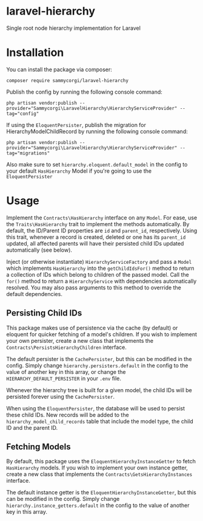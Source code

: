 # laravel-hierarchy
Single root node hierarchy implementation for Laravel

# Installation

You can install the package via composer:

`composer require sammycorgi/laravel-hierarchy`

Publish the config by running the following console command: 

`php artisan vendor:publish --provider="Sammycorgi\LaravelHierarchy\HierarchyServiceProvider" --tag="config"`

If using the `EloquentPersister`, publish the migration for HierarchyModelChildRecord by running the following console command:

`php artisan vendor:publish --provider="Sammycorgi\LaravelHierarchy\HierarchyServiceProvider" --tag="migrations"`

Also make sure to set `hierarchy.eloquent.default_model` in the config to your default `HasHierarchy` Model if you're going to use the `EloquentPersister`

# Usage

Implement the `Contracts\HasHierarchy` interface on any `Model`. For ease, use the `Traits\HasHierarchy` trait to implement the methods automatically.
By default, the ID/Parent ID properties are `id` and `parent_id`, respectively.
Using this trait, whenever a record is created, deleted or one has its `parent_id` updated, all affected parents will have their persisted child IDs updated automatically (see below).

Inject (or otherwise instantiate) `HierarchyServiceFactory` and pass a `Model` which implements `HasHierarchy` into the `getChildIdsFor()` method to return a collection of IDs which belong to children of the passed model.
Call the `for()` method to return a `HierarchyService` with dependencies automatically resolved. You may also pass arguments to this method to override the default dependencies.

## Persisting Child IDs

This package makes use of persistence via the cache (by default) or eloquent for quicker fetching of a model's children. 
If you wish to implement your own persister, create a new class that implements the `Contracts\PersistsHierarchyChildren` interface.

The default persister is the `CachePersister`, but this can be modified in the config.
Simply change `hierarchy.persisters.default` in the config to the value of another key in this array, or change the `HIERARCHY_DEFAULT_PERSISTER` in your `.env` file.

Whenever the hierarchy tree is built for a given model, the child IDs will be persisted forever using the `CachePersister`.

When using the `EloquentPersister`, the database will be used to persist these child IDs. 
New records will be added to the `hierarchy_model_child_records` table that include the model type, the child ID and the parent ID.

## Fetching Models

By default, this package uses the `EloquentHierarchyInstanceGetter` to fetch `HasHierarchy` models. 
If you wish to implement your own instance getter, create a new class that implements the `Contracts\GetsHierarchyInstances` interface.

The default instance getter is the `EloquentHierarchyInstanceGetter`, but this can be modified in the config.
Simply change `hierarchy.instance_getters.default` in the config to the value of another key in this array.
